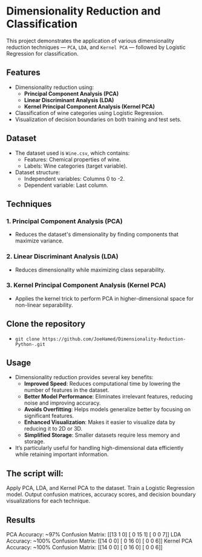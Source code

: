# Dimensionality Reduction and Classification
This project demonstrates the application of various dimensionality reduction techniques — `PCA`, `LDA`, and `Kernel PCA` — followed by Logistic Regression for classification.

## Features
- Dimensionality reduction using:
  - **Principal Component Analysis (PCA)**
  - **Linear Discriminant Analysis (LDA)**
  - **Kernel Principal Component Analysis (Kernel PCA)**
- Classification of wine categories using Logistic Regression.
- Visualization of decision boundaries on both training and test sets.

## Dataset
- The dataset used is `Wine.csv`, which contains:
  - Features: Chemical properties of wine.
  - Labels: Wine categories (target variable).
- Dataset structure:
  - Independent variables: Columns 0 to -2.
  - Dependent variable: Last column.

## Techniques
### 1. Principal Component Analysis (PCA)
- Reduces the dataset's dimensionality by finding components that maximize variance.

### 2. Linear Discriminant Analysis (LDA)
- Reduces dimensionality while maximizing class separability.

### 3. Kernel Principal Component Analysis (Kernel PCA)
- Applies the kernel trick to perform PCA in higher-dimensional space for non-linear separability.

## Clone the repository
- `git clone https://github.com/JoeHamed/Dimensionality-Reduction-Python-.git`

## Usage
- Dimensionality reduction provides several key benefits:
  - **Improved Speed**: Reduces computational time by lowering the number of features in the dataset.
  - **Better Model Performance**: Eliminates irrelevant features, reducing noise and improving accuracy.
  - **Avoids Overfitting**: Helps models generalize better by focusing on significant features.
  - **Enhanced Visualization**: Makes it easier to visualize data by reducing it to 2D or 3D.
  - **Simplified Storage**: Smaller datasets require less memory and storage.
- It’s particularly useful for handling high-dimensional data efficiently while retaining important information.

## The script will:
Apply PCA, LDA, and Kernel PCA to the dataset.
Train a Logistic Regression model.
Output confusion matrices, accuracy scores, and decision boundary visualizations for each technique.

## Results
PCA
Accuracy: ~97%
Confusion Matrix:
[[13  1  0]
 [ 0 15  1]
 [ 0  0  7]]
LDA
Accuracy: ~100%
Confusion Matrix:
[[14  0  0]
 [ 0 16  0]
 [ 0  0  6]]
Kernel PCA
Accuracy: ~100%
Confusion Matrix:
[[14  0  0]
 [ 0 16  0]
 [ 0  0  6]]
